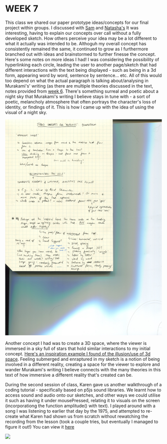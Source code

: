 # WEEK 7 

This class we shared our paper prototype ideas/concepts for our final project within groups. I discussed with [Sam](https://github.com/samanthangsy/codewords) and [Natasha's](https://github.com/natnathania/) It was interesting, having to explain our concepts over call without a fully developed sketch. How others perceive your idea may be a lot different to what it actually was intended to be. Althoguh my overall concept has consistently remained the same, it continued to grow as I furthermore branched out with ideas and brainstormed to further finesse the concept. Here's some notes on more ideas I had! I was considering the possibility of hyperlinking each circle, leading the user to another page/sketch that had different interactions with the text being displayed - such as being in a 3d form, appearing word by word, sentence by sentence... etc. All of this would too depend on what the actual paragraph is talking about/analysing in Murakami's' writing (as there are multiple theories discussed in the text, notes provided from [week 6](https://github.com/renpapers/codeword/tree/master/Week%2006). There's something surreal and poetic about a night sky that Murakami's writing I believe stays in tune with - a sort of poetic, melancholy atmosphere that often portrays the character's loss of identity, or findings of it. This is how I came up with the idea of using the visual of a night sky. 

<img src="textnotes1.jpg">

Another concept I had was to create a 3D space, where the viewer is immersed in a sky full of stars that hold similar interactions to my initial concept. [Here's an inspiration example I found of the illusion/use of 3d space](https://editor.p5js.org/YuqiaoQin/sketches/SyFaITU_g). Feeling submerged and enraptured in my sketch is a notion of being involved in a different reality, creating a space for the viewer to explore and wander Murakami's writing I believe connects with the many theories in this text of how immersive a different reality that's created can be. 

During the second session of class, Karen gave us another walkthrough of a coding tutorial - specifically based on p5js sound libraries. We learnt how to access sound and audio onto our sketches, and other ways we could utilise it such as having it under mousePressed, relating it to visuals on the screen (incorporationg the function amplitude() with text). I played around with a song I was listening to earlier that day by the 1975, and attempted to re-create what Karen had shown us from scratch without rewatching the recording from the lesson (took a couple tries, but eventually I managed to figure it out!) You can view it [here](https://renpapers.github.io/codeword/Processing%20Sketches/asoundsketch/)


<img src="music.JPG">
